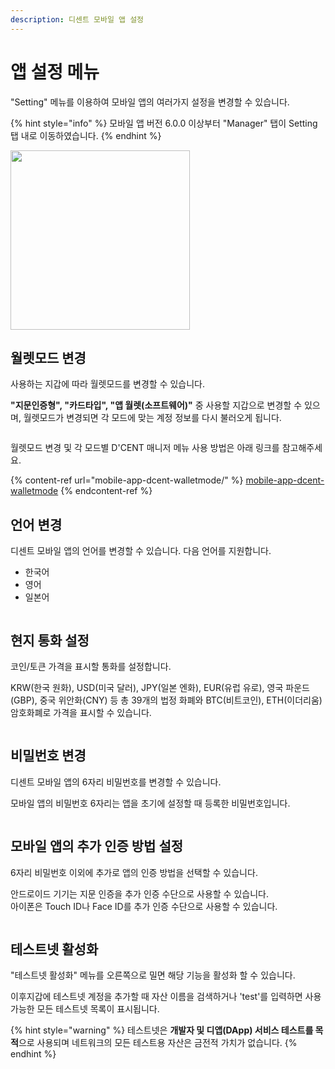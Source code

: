 ```yaml
---
description: 디센트 모바일 앱 설정
---
```


# 앱 설정 메뉴

"Setting" 메뉴를 이용하여 모바일 앱의 여러가지 설정을 변경할 수 있습니다.

{% hint style="info" %}
모바일 앱 버전 6.0.0 이상부터 "Manager" 탭이 Setting 탭 내로 이동하였습니다.
{% endhint %}

<div align="left">

<img src="../../.gitbook/assets/Setting-01.png" alt="" width="287">

</div>

## 월렛모드 변경 <a href="#currency" id="currency"></a>

사용하는 지갑에 따라 월렛모드를 변경할 수 있습니다.&#x20;

**"지문인증형", "카드타입", "앱 월렛(소프트웨어)"** 중 사용할 지갑으로 변경할 수 있으며, 월렛모드가 변경되면 각 모드에 맞는 계정 정보를 다시 불러오게 됩니다.

<figure><img src="../../.gitbook/assets/Setting-02.png" alt=""><figcaption></figcaption></figure>

월렛모드 변경 및 각 모드별 D'CENT 매니저 메뉴 사용 방법은 아래 링크를 참고해주세요.

{% content-ref url="mobile-app-dcent-walletmode/" %}
[mobile-app-dcent-walletmode](mobile-app-dcent-walletmode/)
{% endcontent-ref %}

## 언어 변경 <a href="#currency" id="currency"></a>

디센트 모바일 앱의 언어를 변경할 수 있습니다. 다음 언어를 지원합니다.

* 한국어
* 영어
* 일본어

<figure><img src="../../.gitbook/assets/Setting-03.png" alt=""><figcaption></figcaption></figure>

## 현지 통화 설정 <a href="#currency" id="currency"></a>

​코인/토큰 가격을 표시할 통화를 설정합니다.&#x20;

KRW(한국 원화), USD(미국 달러), JPY(일본 엔화), EUR(유럽 유로), 영국 파운드(GBP), 중국 위안화(CNY) 등 총 39개의 법정 화폐와 BTC(비트코인), ETH(이더리움) 암호화폐로 가격을 표시할 수 있습니다.

<figure><img src="../../.gitbook/assets/Setting-04.png" alt=""><figcaption></figcaption></figure>

## 비밀번호 변경 <a href="#auth-method" id="auth-method"></a>

디센트 모바일 앱의 6자리 비밀번호를 변경할 수 있습니다.

모바일 앱의 비밀번호 6자리는 앱을 초기에 설정할 때 등록한 비밀번호입니다.

<figure><img src="../../.gitbook/assets/Setting-05.png" alt=""><figcaption></figcaption></figure>

## 모바일 앱의 추가 인증 방법 설정 <a href="#auth-method" id="auth-method"></a>

6자리 비밀번호 이외에 추가로 앱의 인증 방법을 선택할 수 있습니다.

안드로이드 기기는 지문 인증을 추가 인증 수단으로 사용할 수 있습니다.\
아이폰은 Touch ID나 Face ID를 추가 인증 수단으로 사용할 수 있습니다.

<figure><img src="../../.gitbook/assets/Setting-06.png" alt=""><figcaption></figcaption></figure>

## 테스트넷 활성화

"테스트넷 활성화" 메뉴를 오른쪽으로 밀면 해당 기능을 활성화 할 수 있습니다.

이후지갑에 테스트넷 계정을 추가할 때 자산 이름을 검색하거나 'test'를 입력하면 사용 가능한 모든 테스트넷 목록이 표시됩니다.

{% hint style="warning" %}
테스트넷은 **개발자 및 디앱(DApp) 서비스 테스트를 목적**으로 사용되며 네트워크의 모든 테스트용 자산은 금전적 가치가 없습니다.
{% endhint %}

<figure><img src="../../.gitbook/assets/Setting-07.png" alt=""><figcaption></figcaption></figure>
